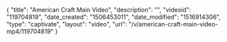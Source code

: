 {
    "title": "American Craft Main Video",
    "description": "",
    "videoid": "119704819",
    "date_created": "1506453011",
    "date_modified": "1516914306",
    "type": "captivate",
    "layout": "video",
    "url": "\/v\/american-craft-main-video-mp4\/119704819"
}